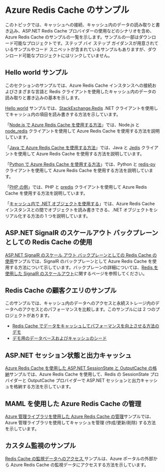 <properties 
	pageTitle="Azure Redis Cache のサンプル" 
	description="Azure Redis Cache の使用方法について説明します" 
	services="redis-cache" 
	documentationCenter="" 
	authors="steved0x" 
	manager="dwrede" 
	editor=""/>

<tags 
	ms.service="cache" 
	ms.workload="tbd" 
	ms.tgt_pltfrm="cache-redis" 
	ms.devlang="multiple" 
	ms.topic="article" 
	ms.date="03/16/2015" 
	ms.author="sdanie"/>

# Azure Redis Cache のサンプル 

このトピックでは、キャッシュへの接続、キャッシュ内のデータの読み取りと書き込み、ASP.NET Redis Cache プロバイダーの使用などのシナリオを含め、Azure Redis Cache のサンプルの一覧を示します。サンプルの一部はダウンロード可能なプロジェクトです。ステップ バイ ステップ ガイダンスが用意されているサンプルやコード スニペットが含まれているサンプルもありますが、ダウンロード可能なプロジェクトにはリンクしていません。

## Hello world サンプル

このセクションのサンプルでは、Azure Redis Cache インスタンスへの接続およびさまざまな言語と Redis クライアントを使用したキャッシュ内のデータの読み取りと書き込みの基本を示します。

[Hello world](https://github.com/rustd/RedisSamples/tree/master/HelloWorld) サンプルでは、[StackExchange.Redis](https://github.com/StackExchange/StackExchange.Redis) .NET クライアントを使用してキャッシュ内の項目を読み書きする方法を示しています。

「[Node.js で Azure Redis Cache を使用する方法](cache-nodejs-get-started.md)」では、Node.js と [node_redis](https://github.com/mranney/node_redis) クライアントを使用して Azure Redis Cache を使用する方法を説明しています。

「[Java で Azure Redis Cache を使用する方法](cache-java-get-started.md)」では、Java と [Jedis](https://github.com/xetorthio/jedis) クライアントを使用して Azure Redis Cache を使用する方法を説明しています。

「[Python で Azure Redis Cache を使用する方法](cache-python-get-started.md)」では、Python と [redis-py](https://github.com/andymccurdy/redis-py) クライアントを使用して Azure Redis Cache を使用する方法を説明しています。

「[PHP の例](https://msdn.microsoft.com/library/azure/dn690470.aspx#PHPExample)」では、PHP と [predis](https://github.com/nrk/predis) クライアントを使用して Azure Redis Cache を使用する方法を説明しています。

「[キャッシュ内で .NET オブジェクトを使用する](https://msdn.microsoft.com/library/azure/dn690521.aspx#Objects)」では、Azure Redis Cache インスタンスとの間でオブジェクトを読み書きできる、.NET オブジェクトをシリアル化する方法の 1 つを説明しています。 

## ASP.NET SignalR のスケールアウト バックプレーンとしての Redis Cache の使用

[ASP.NET SignalR のスケール アウト バックプレーンとしての Redis Cache の使用](https://github.com/rustd/RedisSamples/tree/master/RedisAsSignalRBackplane)サンプルでは、SignalR のバックプレーンとして Azure Redis Cache を使用する方法について示しています。バックプレーンの詳細については、[Redis を使用した SignalR のスケールアウト](http://www.asp.net/signalr/overview/performance/scaleout-with-redis)に関するページを参照してください。

## Redis Cache の顧客クエリのサンプル

このサンプルでは、キャッシュ内のデータへのアクセスと永続ストレージ内のデータへのアクセスとのパフォーマンスを比較します。このサンプルには 2 つのプロジェクトがあります。

-	[Redis Cache でデータをキャッシュしてパフォーマンスを向上させる方法のデモ](https://github.com/rustd/RedisSamples/tree/master/RedisCacheCustomerQuerySample)
-	[デモ用のデータベースおよびキャッシュのシード](https://github.com/rustd/RedisSamples/tree/master/SeedCacheForCustomerQuerySample)

## ASP.NET セッション状態と出力キャッシュ

[Azure Redis Cache を使用した ASP.NET SessionState と OutputCache の格納](https://github.com/rustd/RedisSamples/tree/master/SessionState_OutputCaching)サンプルでは、Azure Redis Cache を使用して、Redis の SessionState プロバイダーと OutputCache プロバイダーで ASP.NET セッションと出力キャッシュを格納する方法を示しています。

## MAML を使用した Azure Redis Cache の管理

[Azure 管理ライブラリを使用した Azure Redis Cache の管理](https://github.com/rustd/RedisSamples/tree/master/ManageCacheUsingMAML)サンプルでは、Azure 管理ライブラリを使用してキャッシュを管理 (作成/更新/削除) する方法を示しています。 

## カスタム監視のサンプル

[Redis Cache の監視データへのアクセス ](https://github.com/rustd/RedisSamples/tree/master/CustomMonitoring)サンプルは、Azure ポータルの外部から Azure Redis Cache の監視データにアクセスする方法を示しています。



<!--HONumber=49-->